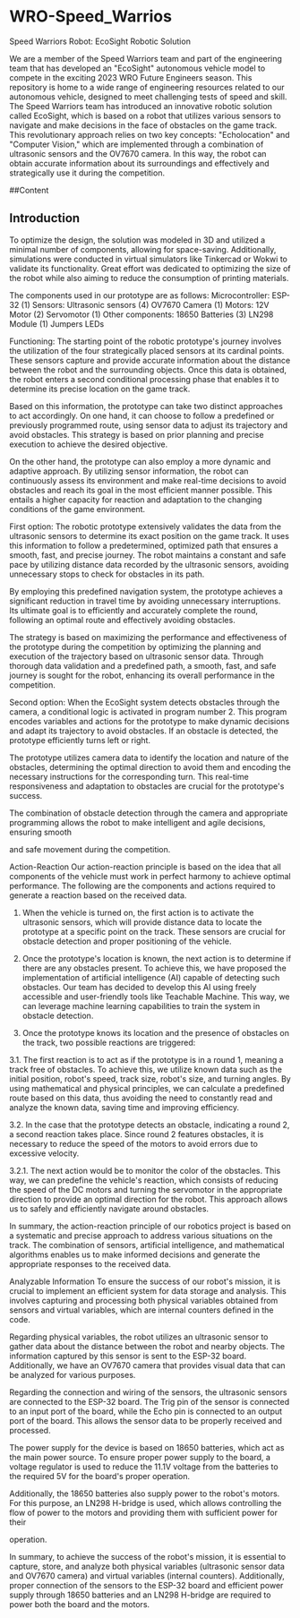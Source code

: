 # WRO-Speed_Warrios

Speed Warriors
Robot: EcoSight
Robotic Solution

We are a member of the Speed ​​Warriors team and part of the engineering team that has developed an "EcoSight" autonomous vehicle model to compete in the exciting 2023 WRO Future Engineers season. This repository is home to a wide range of engineering resources related to our autonomous vehicle, designed to meet challenging tests of speed and skill.
The Speed Warriors team has introduced an innovative robotic solution called EcoSight, which is based on a robot that utilizes various sensors to navigate and make decisions in the face of obstacles on the game track. This revolutionary approach relies on two key concepts: "Echolocation" and "Computer Vision," which are implemented through a combination of ultrasonic sensors and the OV7670 camera. In this way, the robot can obtain accurate information about its surroundings and effectively and strategically use it during the competition.


##Content


## Introduction
To optimize the design, the solution was modeled in 3D and utilized a minimal number of components, allowing for space-saving. Additionally, simulations were conducted in virtual simulators like Tinkercad or Wokwi to validate its functionality. Great effort was dedicated to optimizing the size of the robot while also aiming to reduce the consumption of printing materials.

The components used in our prototype are as follows:
Microcontroller:
ESP-32 (1)
Sensors:
Ultrasonic sensors (4)
OV7670 Camera (1)
Motors:
12V Motor (2)
Servomotor (1)
Other components:
18650 Batteries (3)
LN298 Module (1)
Jumpers
LEDs

Functioning:
The starting point of the robotic prototype's journey involves the utilization of the four strategically placed sensors at its cardinal points. These sensors capture and provide accurate information about the distance between the robot and the surrounding objects. Once this data is obtained, the robot enters a second conditional processing phase that enables it to determine its precise location on the game track.

Based on this information, the prototype can take two distinct approaches to act accordingly. On one hand, it can choose to follow a predefined or previously programmed route, using sensor data to adjust its trajectory and avoid obstacles. This strategy is based on prior planning and precise execution to achieve the desired objective.

On the other hand, the prototype can also employ a more dynamic and adaptive approach. By utilizing sensor information, the robot can continuously assess its environment and make real-time decisions to avoid obstacles and reach its goal in the most efficient manner possible. This entails a higher capacity for reaction and adaptation to the changing conditions of the game environment.

First option: The robotic prototype extensively validates the data from the ultrasonic sensors to determine its exact position on the game track. It uses this information to follow a predetermined, optimized path that ensures a smooth, fast, and precise journey. The robot maintains a constant and safe pace by utilizing distance data recorded by the ultrasonic sensors, avoiding unnecessary stops to check for obstacles in its path.

By employing this predefined navigation system, the prototype achieves a significant reduction in travel time by avoiding unnecessary interruptions. Its ultimate goal is to efficiently and accurately complete the round, following an optimal route and effectively avoiding obstacles.

The strategy is based on maximizing the performance and effectiveness of the prototype during the competition by optimizing the planning and execution of the trajectory based on ultrasonic sensor data. Through thorough data validation and a predefined path, a smooth, fast, and safe journey is sought for the robot, enhancing its overall performance in the competition.

Second option: When the EcoSight system detects obstacles through the camera, a conditional logic is activated in program number 2. This program encodes variables and actions for the prototype to make dynamic decisions and adapt its trajectory to avoid obstacles. If an obstacle is detected, the prototype efficiently turns left or right.

The prototype utilizes camera data to identify the location and nature of the obstacles, determining the optimal direction to avoid them and encoding the necessary instructions for the corresponding turn. This real-time responsiveness and adaptation to obstacles are crucial for the prototype's success.

The combination of obstacle detection through the camera and appropriate programming allows the robot to make intelligent and agile decisions, ensuring smooth

 and safe movement during the competition.

Action-Reaction
Our action-reaction principle is based on the idea that all components of the vehicle must work in perfect harmony to achieve optimal performance. The following are the components and actions required to generate a reaction based on the received data.

1. When the vehicle is turned on, the first action is to activate the ultrasonic sensors, which will provide distance data to locate the prototype at a specific point on the track. These sensors are crucial for obstacle detection and proper positioning of the vehicle.

2. Once the prototype's location is known, the next action is to determine if there are any obstacles present. To achieve this, we have proposed the implementation of artificial intelligence (AI) capable of detecting such obstacles. Our team has decided to develop this AI using freely accessible and user-friendly tools like Teachable Machine. This way, we can leverage machine learning capabilities to train the system in obstacle detection.

3. Once the prototype knows its location and the presence of obstacles on the track, two possible reactions are triggered:

3.1. The first reaction is to act as if the prototype is in a round 1, meaning a track free of obstacles. To achieve this, we utilize known data such as the initial position, robot's speed, track size, robot's size, and turning angles. By using mathematical and physical principles, we can calculate a predefined route based on this data, thus avoiding the need to constantly read and analyze the known data, saving time and improving efficiency.

3.2. In the case that the prototype detects an obstacle, indicating a round 2, a second reaction takes place. Since round 2 features obstacles, it is necessary to reduce the speed of the motors to avoid errors due to excessive velocity.

3.2.1. The next action would be to monitor the color of the obstacles. This way, we can predefine the vehicle's reaction, which consists of reducing the speed of the DC motors and turning the servomotor in the appropriate direction to provide an optimal direction for the robot. This approach allows us to safely and efficiently navigate around obstacles.

In summary, the action-reaction principle of our robotics project is based on a systematic and precise approach to address various situations on the track. The combination of sensors, artificial intelligence, and mathematical algorithms enables us to make informed decisions and generate the appropriate responses to the received data.

Analyzable Information
To ensure the success of our robot's mission, it is crucial to implement an efficient system for data storage and analysis. This involves capturing and processing both physical variables obtained from sensors and virtual variables, which are internal counters defined in the code.

Regarding physical variables, the robot utilizes an ultrasonic sensor to gather data about the distance between the robot and nearby objects. The information captured by this sensor is sent to the ESP-32 board. Additionally, we have an OV7670 camera that provides visual data that can be analyzed for various purposes.

Regarding the connection and wiring of the sensors, the ultrasonic sensors are connected to the ESP-32 board. The Trig pin of the sensor is connected to an input port of the board, while the Echo pin is connected to an output port of the board. This allows the sensor data to be properly received and processed.

The power supply for the device is based on 18650 batteries, which act as the main power source. To ensure proper power supply to the board, a voltage regulator is used to reduce the 11.1V voltage from the batteries to the required 5V for the board's proper operation.

Additionally, the 18650 batteries also supply power to the robot's motors. For this purpose, an LN298 H-bridge is used, which allows controlling the flow of power to the motors and providing them with sufficient power for their

 operation.

In summary, to achieve the success of the robot's mission, it is essential to capture, store, and analyze both physical variables (ultrasonic sensor data and OV7670 camera) and virtual variables (internal counters). Additionally, proper connection of the sensors to the ESP-32 board and efficient power supply through 18650 batteries and an LN298 H-bridge are required to power both the board and the motors.
